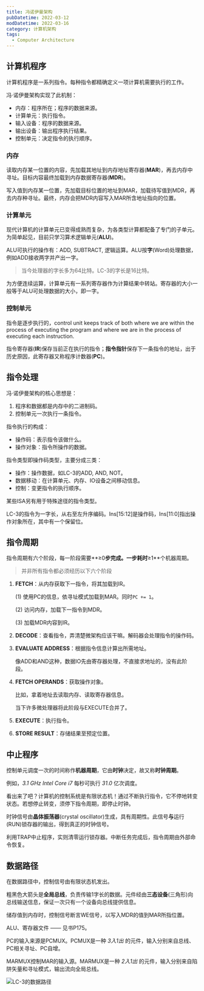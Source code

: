 ```yaml
---
title: 冯诺伊曼架构
pubDatetime: 2022-03-12
modDatetime: 2022-03-16
category: 计算机架构
tags:
  - Computer Architecture
---
```


## 计算机程序

计算机程序是一系列指令。每种指令都精确定义一项计算机需要执行的工作。

冯·诺伊曼架构实现了此机制：

- 内存：程序所在；程序的数据来源。
- 计算单元：执行指令。
- 输入设备：程序的数据来源。
- 输出设备：输出程序执行结果。
- 控制单元：决定指令的执行顺序。

### 内存

读取内存某一位置的内容，先加载其地址到内存地址寄存器(**MAR**)，再去内存中寻址。目标内容最终加载到内存数据寄存器(**MDR**)。

写入值到内存某一位置，先加载目标位置的地址到MAR，加载待写值到MDR，再去内存种寻址。最终，内存会把MDR内容写入MAR所含地址指向的位置。

### 计算单元

现代计算机的计算单元已变得成熟而复杂，为各类型计算都配备了专门的子单元。为简单起见，目前只学习算术逻辑单元(**ALU**)。

ALU可执行的操作有：ADD, SUBTRACT, 逻辑运算。ALU按**字**(Word)处理数据，例如ADD接收两字并产出一字。

> 当今处理器的字长多为64比特。LC-3的字长是16比特。

为方便连续运算，计算单元有一系列寄存器作为计算结果中转站。寄存器的大小一般等于ALU可处理数据的大小，即一字。

### 控制单元

指令是逐步执行的，control unit keeps track of both where we are within the process of executing the program and where we are in the process of executing each instruction.

指令寄存器(**IR**)保存当前正在执行的指令；**指令指针**保存下一条指令的地址，出于历史原因，此寄存器又称程序计数器(**PC**)。

## 指令处理

冯·诺伊曼架构的核心思想是：

1. 程序和数据都是内存中的二进制码。
2. 控制单元一次执行一条指令。

指令执行的构成：

- 操作码：表示指令该做什么。
- 操作对象：指令所操作的数据。

指令类型即操作码类型，主要分成三类：

- 操作：操作数据，如LC-3的ADD, AND, NOT。
- 数据移动：在计算单元、内存、IO设备之间移动信息。
- 控制：变更指令的执行顺序。

某些ISA另有用于特殊途径的指令类型。

LC-3的指令为一字长，从右至左升序编码。Ins[15:12]是操作码，Ins[11:0]指出操作对象所在，其中有一个保留位。

## 指令周期

指令周期有六个阶段，每一阶段需要**≥0**步完成。一步耗时**≥1**个机器周期。

> 并非所有指令都必须经历以下六个阶段

1. **FETCH**：从内存获取下一指令，将其加载到IR。

   (1) 使用PC的信息，依寻址模式加载到MAR。同时`PC += 1`。

   (2) 访问内存，加载下一指令到MDR。

   (3) 加载MDR内容到IR。

2. **DECODE**：查看指令，弄清楚微架构应该干嘛。解码器会处理指令的操作码。

3. **EVALUATE ADDRESS**：根据指令信息计算出所需地址。

   像ADD和AND这种，数据IO先由寄存器处理，不直接求地址的，没有此阶段。

4. **FETCH OPERANDS**：获取操作对象。

   比如，拿着地址去读取内存、读取寄存器信息。

   当下许多微处理器将此阶段与EXECUTE合并了。

5. **EXECUTE**：执行指令。

6. **STORE RESULT**：存储结果至预定位置。

## 中止程序

控制单元调度一次的时间称作**机器周期**，它由**时钟**决定，故又称**时钟周期**。

例如，_3.1 GHz Intel Core i7_ 每秒可执行 _31.0_ 亿次调度。

看出来了吧？计算机的控制系统是有限状态机！通过不断执行指令，它不停地转变状态。若想停止转变，须停下指令周期，即停止时钟。

时钟信号由**晶体振荡器**(crystal oscillator)生成，具有周期性。此信号**与**运行(RUN)锁存器的输出，得到真正的时钟信号。

利用TRAP中止程序，实则清零运行锁存器。中断任务完成后，指令周期由外部命令恢复。

## 数据路径

在数据路径中，控制信号由有限状态机发出。

粗黑色大箭头是**全局总线**，负责传输1字长的数据。元件经由**三态设备**(三角形)向总线输送信息，保证一次只有一个设备向总线提供信息。

储存值到内存时，控制信号断言WE信号，以写入MDR的值到MAR所指位置。

ALU、寄存器文件 —— 见书P175。

PC的输入来源是PCMUX。PCMUX是一种 _3入1出_ 的元件，输入分别来自总线、PC相关寻址、PC自增。

MARMUX控制MAR的输入源。MARMUX是一种 _2入1出_ 的元件，输入分别来自陷阱矢量和寻址模式，输出流向全局总线。

<img
    src="/assets/LC-3_data_path.png"
    alt="LC-3的数据路径"
    align="middle"
/>
